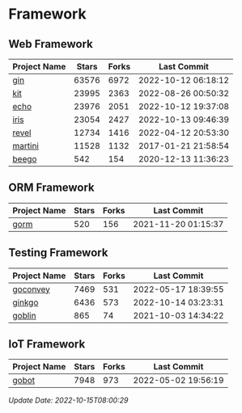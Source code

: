 # Framework

## Web Framework
| Project Name | Stars | Forks | Last Commit |
| ------------ | ----- | ----- | ----------- |
| [gin](https://github.com/gin-gonic/gin) | 63576 | 6972 | 2022-10-12 06:18:12 |
| [kit](https://github.com/go-kit/kit) | 23995 | 2363 | 2022-08-26 00:50:32 |
| [echo](https://github.com/labstack/echo) | 23976 | 2051 | 2022-10-12 19:37:08 |
| [iris](https://github.com/kataras/iris) | 23054 | 2427 | 2022-10-13 09:46:39 |
| [revel](https://github.com/revel/revel) | 12734 | 1416 | 2022-04-12 20:53:30 |
| [martini](https://github.com/go-martini/martini) | 11528 | 1132 | 2017-01-21 21:58:54 |
| [beego](https://github.com/astaxie/beego) | 542 | 154 | 2020-12-13 11:36:23 |

## ORM Framework
| Project Name | Stars | Forks | Last Commit |
| ------------ | ----- | ----- | ----------- |
| [gorm](https://github.com/jinzhu/gorm) | 520 | 156 | 2021-11-20 01:15:37 |

## Testing Framework
| Project Name | Stars | Forks | Last Commit |
| ------------ | ----- | ----- | ----------- |
| [goconvey](https://github.com/smartystreets/goconvey) | 7469 | 531 | 2022-05-17 18:39:55 |
| [ginkgo](https://github.com/onsi/ginkgo) | 6436 | 573 | 2022-10-14 03:23:31 |
| [goblin](https://github.com/franela/goblin) | 865 | 74 | 2021-10-03 14:34:22 |

## IoT Framework
| Project Name | Stars | Forks | Last Commit |
| ------------ | ----- | ----- | ----------- |
| [gobot](https://github.com/hybridgroup/gobot) | 7948 | 973 | 2022-05-02 19:56:19 |

*Update Date: 2022-10-15T08:00:29*